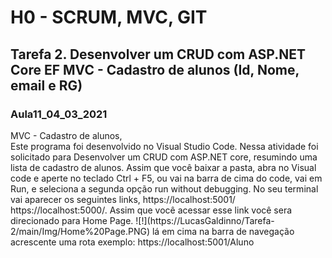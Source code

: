 <h1><strong>H0 - SCRUM, MVC, GIT</strong></h1>
<h2>Tarefa 2. Desenvolver um CRUD com ASP.NET Core EF MVC - Cadastro de alunos (Id, Nome, email e RG)</h2>
<h3>Aula11_04_03_2021</h3>
MVC - Cadastro de alunos,<br>
Este programa foi desenvolvido no Visual Studio Code.
Nessa atividade foi solicitado para Desenvolver um CRUD com ASP.NET core, resumindo uma lista de cadastro de alunos.
Assim que você baixar a pasta, abra no Visual code e aperte no teclado Ctrl + F5, ou vai na barra de cima do code, vai em
Run, e seleciona a segunda opção run without debugging. No seu terminal vai aparecer os seguintes links, https://localhost:5001/
https://localhost:5000/. Assim que você acessar esse link você sera direcionado para Home Page.
![!](https://LucasGaldinno/Tarefa-2/main/Img/Home%20Page.PNG)
lá em cima na barra de navegação acrescente uma rota exemplo: https://localhost:5001/Aluno

